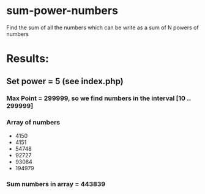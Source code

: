 # sum-power-numbers
Find the sum of all the numbers which can be write as a sum of N powers of numbers

<h1>Results:</h1>
<h2>Set power = 5 (see index.php)</h2>
<h3>Max Point = 299999, so we find numbers in the interval [10 .. 299999]</h3>
<h3>Array of numbers</h3>
<ul>
    <li>4150</li>
    <li>4151</li>
    <li>54748</li>
    <li>92727</li>
    <li>93084</li>
    <li>194979</li>
</ul>
<h3>Sum numbers in array = 443839</h3>

